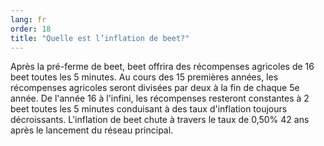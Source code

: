 ```yaml
---
lang: fr
order: 18
title: "Quelle est l’inflation de beet?"
---
```


Après la pré-ferme de beet, beet offrira des récompenses agricoles de 16 beet toutes les 5 minutes. Au cours des 15 premières années, les récompenses agricoles seront divisées par deux à la fin de chaque 5e année. De l'année 16 à l'infini, les récompenses resteront constantes à 2 beet toutes les 5 minutes conduisant à des taux d'inflation toujours décroissants. L'inflation de beet chute à travers le taux de 0,50% 42 ans après le lancement du réseau principal.
